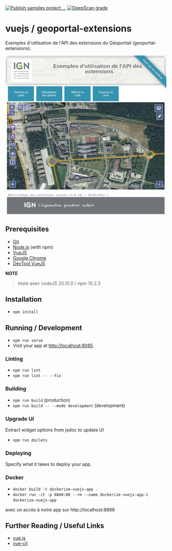 [![Publish samples project ...](https://github.com/IGNF/geoportal-extensions-openlayers-samples/actions/workflows/build.yml/badge.svg?branch=master)](https://github.com/IGNF/geoportal-extensions-openlayers-samples/actions/workflows/build.yml)
[![DeepScan grade](https://deepscan.io/api/teams/12425/projects/17129/branches/382181/badge/grade.svg)](https://deepscan.io/dashboard#view=project&tid=12425&pid=17129&bid=382181)

# vuejs / geoportal-extensions

Exemples d'utilisation de l'API des extensions du Géoportail (geoportal-extensions).

![Exemple Image](capture.png)

## Prerequisites

* [Git](https://git-scm.com/)
* [Node.js](https://nodejs.org/) (with npm)
* [VueJS](https://fr.vuejs.org/)
* [Google Chrome](https://google.com/chrome/)
* [DevTool VueJS](https://devtools.vuejs.org/guide/installation.html)

**NOTE**
> testé avec nodeJS 20.10.0 / npm 10.2.3

## Installation

* `npm install`

## Running / Development

* `npm run serve`
* Visit your app at [http://localhost:8085](http://localhost:8085).

### Linting

* `npm run lint`
* `npm run lint -- --fix`

### Building

* `npm run build` (production)
* `npm run build -- --mode development` (development)

### Upgrade UI

Extract widget options from jsdoc to update UI

* `npm run doclets`

### Deploying

Specify what it takes to deploy your app.

### Docker

* `docker build -t dockerize-vuejs-app .`
* `docker run -it -p 8888:80 --rm --name dockerize-vuejs-app-1 dockerize-vuejs-app`

avec un accès à notre app sur http://localhost:8888

## Further Reading / Useful Links

* [vue.js](https://fr.vuejs.org/)
* [vue-cli](https://cli.vuejs.org/)
